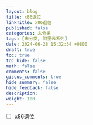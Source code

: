```yaml
---
layout: blog
title: x86退位
linkTitle: x86退位
published: false
categories: 未分类
tags: [未分类, 阿里云系列]
date: 2024-06-28 15:32:34 +0800
draft: true
toc: true
toc_hide: false
math: false
comments: false
giscus_comments: true
hide_summary: false
hide_feedback: false
description: 
weight: 100
---
```


- [ ] x86退位
